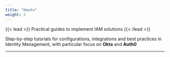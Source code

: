 ```yaml
---
title: "Howto"
weight: 2
---
```


{{< lead >}}
Practical guides to implement IAM solutions
{{< /lead >}}

Step-by-step tutorials for configurations, integrations and best practices in Identity Management, with particular focus on **Okta** and **Auth0**

---
